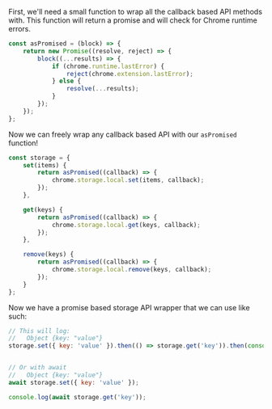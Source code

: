 First, we'll need a small function to wrap all the callback based API
methods with. This function will return a promise and will check for
Chrome runtime errors.

```javascript
const asPromised = (block) => {
    return new Promise((resolve, reject) => {
        block((...results) => {
            if (chrome.runtime.lastError) {
                reject(chrome.extension.lastError);
            } else {
                resolve(...results);
            }
        });
    });
};
```

Now we can freely wrap any callback based API with our `asPromised`
function!

```javascript
const storage = {
    set(items) {
        return asPromised((callback) => {
            chrome.storage.local.set(items, callback);
        });
    },

    get(keys) {
        return asPromised((callback) => {
            chrome.storage.local.get(keys, callback);
        });
    },

    remove(keys) {
        return asPromised((callback) => {
            chrome.storage.local.remove(keys, callback);
        });
    }
};
```

Now we have a promise based storage API wrapper that we can use like
such:

```javascript
// This will log:
//   Object {key: "value"}
storage.set({ key: 'value' }).then(() => storage.get('key')).then(console.log)


// Or with await
//   Object {key: "value"}
await storage.set({ key: 'value' });

console.log(await storage.get('key'));
```
